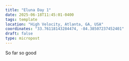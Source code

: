 ```yaml
---
title: "Eluna Day 1"
date: 2025-06-18T11:45:01-0400
tags: template
location: "High Velocity, Atlanta, GA, USA"
coordinates: "33.76118143284474, -84.38507237452401"
draft: false
type: micropost
---
```

So far so good
